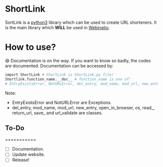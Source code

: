 # ShortLink

SortLink is a [python3](https://python.org) library which can be used to create URL shorteners. It is the main library which **WILL** be used in [Webinatio](https://github.com/astrocyber/Webinatio).

# How to use?

😄 Documentation is on the way. If you want to know so badly, the codes are documented. Documentation can be accessed by:

```bash
import ShortLink # ShortLink is ShortLink.py file!
Shortlink.function_name.__doc__ # function_name is one of:
# EntryExistsError, NotURLError, del_entry, mod_name, mod_url, new_entry, open_in_browser, os, read_, return_url, save_ ,url_validate
```
Note: 
- EntryExistsError and NotURLError are Exceptions.
- del_entry, mod_name, mod_url, new_entry, open_in_browser, os, read_, return_url, save_  and url_validate are classes.

## To-Do
===========

- [ ] Documentation.
- [ ] Update website.
- [ ] Release!
